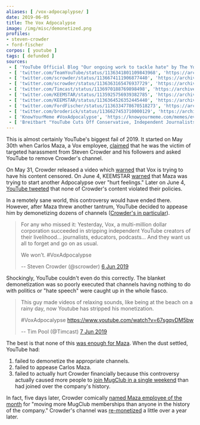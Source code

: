 ```yaml
---
aliases: [ /vox-adpocaplypse/ ]
date: 2019-06-05
title: The Vox Adpocalypse
image: /img/misc/demonetized.png
profiles:
- steven-crowder
- ford-fischer
corpos: [ youtube ]
tags: [ defunded ]
sources:
 - [ 'YouTube Official Blog "Our ongoing work to tackle hate" by The YouTube Team (5 Jun 2019)', 'https://archive.is/18VHt' ]
 - [ 'twitter.com/TeamYouTube/status/1136341801109843968', 'https://archive.is/D56bb' ]
 - [ 'twitter.com/scrowder/status/1136674111906877440', 'https://archive.vn/kSY6I' ]
 - [ 'twitter.com/scrowder/status/1136363165476937729', 'https://archive.is/FJcqQ' ]
 - [ 'twitter.com/Timcast/status/1136970188769898498', 'https://archive.is/otWtS' ]
 - [ 'twitter.com/KEEMSTAR/status/1135925756939382785', 'https://archive.is/4tmwS' ]
 - [ 'twitter.com/KEEMSTAR/status/1136364526352445440', 'https://archive.is/8Yu66' ]
 - [ 'twitter.com/FordFischer/status/1136334778670518273', 'https://archive.is/xU3eD' ]
 - [ 'twitter.com/broderick/status/1136627453710000129', 'https://archive.is/1tacI' ]
 - [ 'KnowYourMeme #VoxAdpocalypse', 'https://knowyourmeme.com/memes/events/voxadpocalypse' ]
 - [ 'Breitbart "YouTube Cuts Off Conservative, Independent Journalists After Vox Outrage Campaign" by Allum Bokhari (5 Jun 2019)', 'https://www.breitbart.com/tech/2019/06/05/youtube-cuts-off-conservative-independent-journalists-after-vox-outrage-campaign/' ]
---
```


This is almost certainly YouTube's biggest fail of 2019. It started on May 30th
when Carlos Maza, a Vox employee, [claimed](https://archive.vn/YVJsA) that he
was the victim of targeted harassment from Steven Crowder and his followers and
asked YouTube to remove Crowder's channel.

On May 31, Crowder released a video which
[warned](https://www.youtube.com/watch?v=oQbpbsY7qVQ) that Vox is trying to
have his content censored. On June 4, KEEMSTAR
[warned](https://archive.is/4tmwS) that Maza was
trying to start another Adpocalypse over "hurt feelings." Later on June 4,
[YouTube tweeted](https://archive.is/YcTL4) that none of Crowder's content
violated their policies.

In a remotely sane world, this controversy would have ended there. However,
after Maza threw another tantrum, YouTube decided to appease him by
demonetizing dozens of channels ([Crowder's in
particular](https://archive.is/D56bb)).
> For any who missed it: Yesterday, Vox, a multi-million dollar corporation
> succeeded in stripping independent YouTube creators of their livelihood...
> journalists, educators, podcasts... And they want us all to forget and go on
> as usual.
>
> We won’t. #VoxAdpocalypse
>
> -- Steven Crowder (@scrowder) [6 Jun 2019](https://archive.vn/kSY6I)

Shockingly, YouTube couldn't even do this correctly. The blanket demonetization
was so poorly executed that channels having nothing to do with politics or
"hate speech" were caught up in the whole fiasco.
> This guy made videos of relaxing sounds, like being at the beach on a rainy
> day, now Youtube has stripped his monetization.
>
> #VoxAdpocalypse https://www.youtube.com/watch?v=67sgqvDM5bw
>
> -- Tim Pool (@Timcast) [7 Jun 2019](https://archive.is/otWtS)

The best is that none of this [was enough for Maza](https://archive.is/3rkfP).
When the dust settled, YouTube had:
1. failed to demonetize the appropriate channels.
2. failed to appease Carlos Maza.
3. failed to actually hurt Crowder financially because this controversy
	 actually caused more people to [join MugClub in a single
	 weekend](https://youtu.be/HpwmWpPZUA0?t=27) than had joined over the
	 company's history.

In fact, five days later, Crowder comically [named Maza employee of the
month](https://www.youtube.com/watch?v=HpwmWpPZUA0) for "moving more MugClub
memberships than anyone in the history of the company." Crowder's channel was
[re-monetized](https://www.bitchute.com/video/J27FHJ5XxEo/) a little over a
year later.
